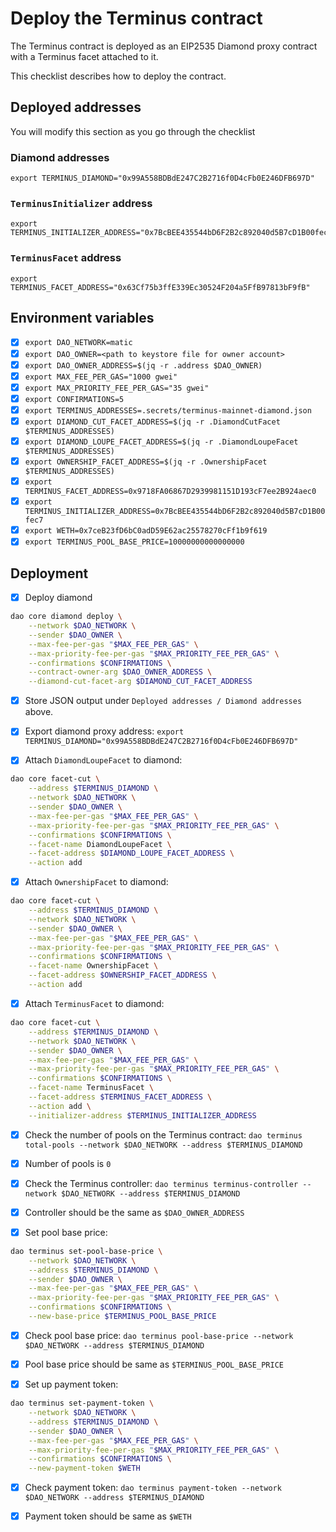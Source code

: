 # Deploy the Terminus contract

The Terminus contract is deployed as an EIP2535 Diamond proxy contract with a Terminus facet attached to it.

This checklist describes how to deploy the contract.

## Deployed addresses

You will modify this section as you go through the checklist

### Diamond addresses

```
export TERMINUS_DIAMOND="0x99A558BDBdE247C2B2716f0D4cFb0E246DFB697D"
```

### `TerminusInitializer` address

```
export TERMINUS_INITIALIZER_ADDRESS="0x7BcBEE435544bD6F2B2c892040d5B7cD1B00fec7"
```


### `TerminusFacet` address

```
export TERMINUS_FACET_ADDRESS="0x63Cf75b3ffE339Ec30524F204a5FfB97813bF9fB"
```

## Environment variables

- [x] `export DAO_NETWORK=matic`
- [x] `export DAO_OWNER=<path to keystore file for owner account>`
- [x] `export DAO_OWNER_ADDRESS=$(jq -r .address $DAO_OWNER)`
- [x] `export MAX_FEE_PER_GAS="1000 gwei"`
- [x] `export MAX_PRIORITY_FEE_PER_GAS="35 gwei"`
- [x] `export CONFIRMATIONS=5`
- [x] `export TERMINUS_ADDRESSES=.secrets/terminus-mainnet-diamond.json`
- [x] `export DIAMOND_CUT_FACET_ADDRESS=$(jq -r .DiamondCutFacet $TERMINUS_ADDRESSES)`
- [x] `export DIAMOND_LOUPE_FACET_ADDRESS=$(jq -r .DiamondLoupeFacet $TERMINUS_ADDRESSES)`
- [x] `export OWNERSHIP_FACET_ADDRESS=$(jq -r .OwnershipFacet $TERMINUS_ADDRESSES)`
- [x] `export TERMINUS_FACET_ADDRESS=0x9718FA06867D2939981151D193cF7ee2B924aec0`
- [x] `export TERMINUS_INITIALIZER_ADDRESS=0x7BcBEE435544bD6F2B2c892040d5B7cD1B00fec7`
- [x] `export WETH=0x7ceB23fD6bC0adD59E62ac25578270cFf1b9f619`
- [x] `export TERMINUS_POOL_BASE_PRICE=10000000000000000`

## Deployment

- [x] Deploy diamond

```bash
dao core diamond deploy \
    --network $DAO_NETWORK \
    --sender $DAO_OWNER \
    --max-fee-per-gas "$MAX_FEE_PER_GAS" \
    --max-priority-fee-per-gas "$MAX_PRIORITY_FEE_PER_GAS" \
    --confirmations $CONFIRMATIONS \
    --contract-owner-arg $DAO_OWNER_ADDRESS \
    --diamond-cut-facet-arg $DIAMOND_CUT_FACET_ADDRESS
```

- [x] Store JSON output under `Deployed addresses / Diamond addresses` above.

- [x] Export diamond proxy address: `export TERMINUS_DIAMOND="0x99A558BDBdE247C2B2716f0D4cFb0E246DFB697D"`

- [x] Attach `DiamondLoupeFacet` to diamond:

```bash
dao core facet-cut \
    --address $TERMINUS_DIAMOND \
    --network $DAO_NETWORK \
    --sender $DAO_OWNER \
    --max-fee-per-gas "$MAX_FEE_PER_GAS" \
    --max-priority-fee-per-gas "$MAX_PRIORITY_FEE_PER_GAS" \
    --confirmations $CONFIRMATIONS \
    --facet-name DiamondLoupeFacet \
    --facet-address $DIAMOND_LOUPE_FACET_ADDRESS \
    --action add
```

- [x] Attach `OwnershipFacet` to diamond:

```bash
dao core facet-cut \
    --address $TERMINUS_DIAMOND \
    --network $DAO_NETWORK \
    --sender $DAO_OWNER \
    --max-fee-per-gas "$MAX_FEE_PER_GAS" \
    --max-priority-fee-per-gas "$MAX_PRIORITY_FEE_PER_GAS" \
    --confirmations $CONFIRMATIONS \
    --facet-name OwnershipFacet \
    --facet-address $OWNERSHIP_FACET_ADDRESS \
    --action add
```

- [x] Attach `TerminusFacet` to diamond:

```bash
dao core facet-cut \
    --address $TERMINUS_DIAMOND \
    --network $DAO_NETWORK \
    --sender $DAO_OWNER \
    --max-fee-per-gas "$MAX_FEE_PER_GAS" \
    --max-priority-fee-per-gas "$MAX_PRIORITY_FEE_PER_GAS" \
    --confirmations $CONFIRMATIONS \
    --facet-name TerminusFacet \
    --facet-address $TERMINUS_FACET_ADDRESS \
    --action add \
    --initializer-address $TERMINUS_INITIALIZER_ADDRESS
```

- [x] Check the number of pools on the Terminus contract: `dao terminus total-pools --network $DAO_NETWORK --address $TERMINUS_DIAMOND`

- [x] Number of pools is `0`

- [x] Check the Terminus controller: `dao terminus terminus-controller --network $DAO_NETWORK --address $TERMINUS_DIAMOND`

- [x] Controller should be the same as `$DAO_OWNER_ADDRESS`

- [x] Set pool base price:

```bash
dao terminus set-pool-base-price \
    --network $DAO_NETWORK \
    --address $TERMINUS_DIAMOND \
    --sender $DAO_OWNER \
    --max-fee-per-gas "$MAX_FEE_PER_GAS" \
    --max-priority-fee-per-gas "$MAX_PRIORITY_FEE_PER_GAS" \
    --confirmations $CONFIRMATIONS \
    --new-base-price $TERMINUS_POOL_BASE_PRICE
```

- [x] Check pool base price: `dao terminus pool-base-price --network $DAO_NETWORK --address $TERMINUS_DIAMOND`

- [x] Pool base price should be same as `$TERMINUS_POOL_BASE_PRICE`

- [x] Set up payment token:

```bash
dao terminus set-payment-token \
    --network $DAO_NETWORK \
    --address $TERMINUS_DIAMOND \
    --sender $DAO_OWNER \
    --max-fee-per-gas "$MAX_FEE_PER_GAS" \
    --max-priority-fee-per-gas "$MAX_PRIORITY_FEE_PER_GAS" \
    --confirmations $CONFIRMATIONS \
    --new-payment-token $WETH
```

- [x] Check payment token: `dao terminus payment-token --network $DAO_NETWORK --address $TERMINUS_DIAMOND`

- [x] Payment token should be same as `$WETH`
